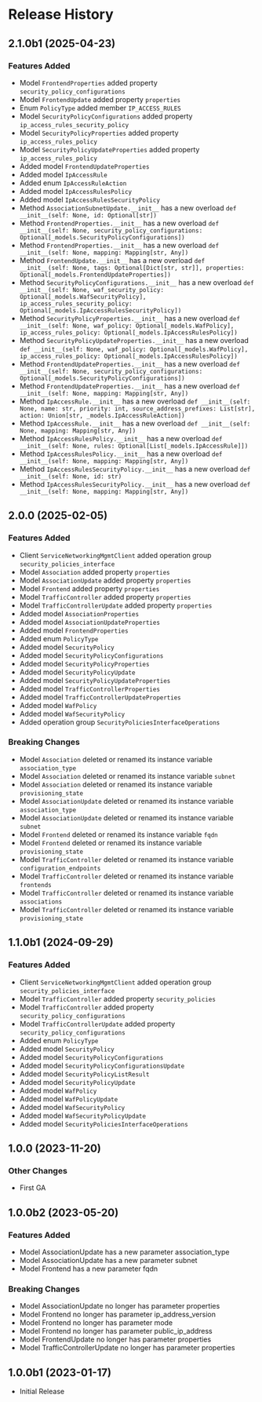 # Release History

## 2.1.0b1 (2025-04-23)

### Features Added

  - Model `FrontendProperties` added property `security_policy_configurations`
  - Model `FrontendUpdate` added property `properties`
  - Enum `PolicyType` added member `IP_ACCESS_RULES`
  - Model `SecurityPolicyConfigurations` added property `ip_access_rules_security_policy`
  - Model `SecurityPolicyProperties` added property `ip_access_rules_policy`
  - Model `SecurityPolicyUpdateProperties` added property `ip_access_rules_policy`
  - Added model `FrontendUpdateProperties`
  - Added model `IpAccessRule`
  - Added enum `IpAccessRuleAction`
  - Added model `IpAccessRulesPolicy`
  - Added model `IpAccessRulesSecurityPolicy`
  - Method `AssociationSubnetUpdate.__init__` has a new overload `def __init__(self: None, id: Optional[str])`
  - Method `FrontendProperties.__init__` has a new overload `def __init__(self: None, security_policy_configurations: Optional[_models.SecurityPolicyConfigurations])`
  - Method `FrontendProperties.__init__` has a new overload `def __init__(self: None, mapping: Mapping[str, Any])`
  - Method `FrontendUpdate.__init__` has a new overload `def __init__(self: None, tags: Optional[Dict[str, str]], properties: Optional[_models.FrontendUpdateProperties])`
  - Method `SecurityPolicyConfigurations.__init__` has a new overload `def __init__(self: None, waf_security_policy: Optional[_models.WafSecurityPolicy], ip_access_rules_security_policy: Optional[_models.IpAccessRulesSecurityPolicy])`
  - Method `SecurityPolicyProperties.__init__` has a new overload `def __init__(self: None, waf_policy: Optional[_models.WafPolicy], ip_access_rules_policy: Optional[_models.IpAccessRulesPolicy])`
  - Method `SecurityPolicyUpdateProperties.__init__` has a new overload `def __init__(self: None, waf_policy: Optional[_models.WafPolicy], ip_access_rules_policy: Optional[_models.IpAccessRulesPolicy])`
  - Method `FrontendUpdateProperties.__init__` has a new overload `def __init__(self: None, security_policy_configurations: Optional[_models.SecurityPolicyConfigurations])`
  - Method `FrontendUpdateProperties.__init__` has a new overload `def __init__(self: None, mapping: Mapping[str, Any])`
  - Method `IpAccessRule.__init__` has a new overload `def __init__(self: None, name: str, priority: int, source_address_prefixes: List[str], action: Union[str, _models.IpAccessRuleAction])`
  - Method `IpAccessRule.__init__` has a new overload `def __init__(self: None, mapping: Mapping[str, Any])`
  - Method `IpAccessRulesPolicy.__init__` has a new overload `def __init__(self: None, rules: Optional[List[_models.IpAccessRule]])`
  - Method `IpAccessRulesPolicy.__init__` has a new overload `def __init__(self: None, mapping: Mapping[str, Any])`
  - Method `IpAccessRulesSecurityPolicy.__init__` has a new overload `def __init__(self: None, id: str)`
  - Method `IpAccessRulesSecurityPolicy.__init__` has a new overload `def __init__(self: None, mapping: Mapping[str, Any])`

## 2.0.0 (2025-02-05)

### Features Added

  - Client `ServiceNetworkingMgmtClient` added operation group `security_policies_interface`
  - Model `Association` added property `properties`
  - Model `AssociationUpdate` added property `properties`
  - Model `Frontend` added property `properties`
  - Model `TrafficController` added property `properties`
  - Model `TrafficControllerUpdate` added property `properties`
  - Added model `AssociationProperties`
  - Added model `AssociationUpdateProperties`
  - Added model `FrontendProperties`
  - Added enum `PolicyType`
  - Added model `SecurityPolicy`
  - Added model `SecurityPolicyConfigurations`
  - Added model `SecurityPolicyProperties`
  - Added model `SecurityPolicyUpdate`
  - Added model `SecurityPolicyUpdateProperties`
  - Added model `TrafficControllerProperties`
  - Added model `TrafficControllerUpdateProperties`
  - Added model `WafPolicy`
  - Added model `WafSecurityPolicy`
  - Added operation group `SecurityPoliciesInterfaceOperations`
  
### Breaking Changes

  - Model `Association` deleted or renamed its instance variable `association_type`
  - Model `Association` deleted or renamed its instance variable `subnet`
  - Model `Association` deleted or renamed its instance variable `provisioning_state`
  - Model `AssociationUpdate` deleted or renamed its instance variable `association_type`
  - Model `AssociationUpdate` deleted or renamed its instance variable `subnet`
  - Model `Frontend` deleted or renamed its instance variable `fqdn`
  - Model `Frontend` deleted or renamed its instance variable `provisioning_state`
  - Model `TrafficController` deleted or renamed its instance variable `configuration_endpoints`
  - Model `TrafficController` deleted or renamed its instance variable `frontends`
  - Model `TrafficController` deleted or renamed its instance variable `associations`
  - Model `TrafficController` deleted or renamed its instance variable `provisioning_state`

## 1.1.0b1 (2024-09-29)

### Features Added

  - Client `ServiceNetworkingMgmtClient` added operation group `security_policies_interface`
  - Model `TrafficController` added property `security_policies`
  - Model `TrafficController` added property `security_policy_configurations`
  - Model `TrafficControllerUpdate` added property `security_policy_configurations`
  - Added enum `PolicyType`
  - Added model `SecurityPolicy`
  - Added model `SecurityPolicyConfigurations`
  - Added model `SecurityPolicyConfigurationsUpdate`
  - Added model `SecurityPolicyListResult`
  - Added model `SecurityPolicyUpdate`
  - Added model `WafPolicy`
  - Added model `WafPolicyUpdate`
  - Added model `WafSecurityPolicy`
  - Added model `WafSecurityPolicyUpdate`
  - Added model `SecurityPoliciesInterfaceOperations`

## 1.0.0 (2023-11-20)

### Other Changes

  - First GA

## 1.0.0b2 (2023-05-20)

### Features Added

  - Model AssociationUpdate has a new parameter association_type
  - Model AssociationUpdate has a new parameter subnet
  - Model Frontend has a new parameter fqdn

### Breaking Changes

  - Model AssociationUpdate no longer has parameter properties
  - Model Frontend no longer has parameter ip_address_version
  - Model Frontend no longer has parameter mode
  - Model Frontend no longer has parameter public_ip_address
  - Model FrontendUpdate no longer has parameter properties
  - Model TrafficControllerUpdate no longer has parameter properties

## 1.0.0b1 (2023-01-17)

* Initial Release

